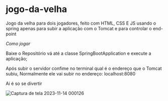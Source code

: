 # jogo-da-velha
Jogo da velha para dois jogadores, feito com HTML, CSS E JS usando o spring apenas para subir a aplicação com o Tomcat e para controlar o end-point

*Como jogar*

Baixe o Repositório vá até a classe SpringBootApplication e execute a aplicação;

Após subir o servidor confime no terminal qual é o endereço que o Tomcat subiu, Normalmente ele vai subir no endereço: localhost:8080

Ai é so se divertir


![Captura de tela 2023-11-14 000126](https://github.com/Viniciushfc/jogo-da-velha/assets/89172416/255638d4-97c7-4159-9e4b-42253826c12c)
